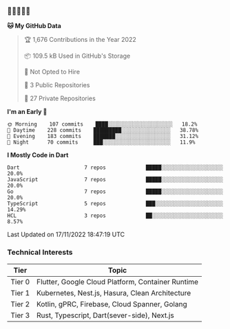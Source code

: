 ### 🤯🤯🤯🤯🤯

<!--START_SECTION:waka-->
**🐱 My GitHub Data** 

> 🏆 1,676 Contributions in the Year 2022
 > 
> 📦 109.5 kB Used in GitHub's Storage 
 > 
> 🚫 Not Opted to Hire
 > 
> 📜 3 Public Repositories 
 > 
> 🔑 27 Private Repositories  
 > 
**I'm an Early 🐤** 

```text
🌞 Morning    107 commits    ████░░░░░░░░░░░░░░░░░░░░░   18.2% 
🌆 Daytime    228 commits    █████████░░░░░░░░░░░░░░░░   38.78% 
🌃 Evening    183 commits    ███████░░░░░░░░░░░░░░░░░░   31.12% 
🌙 Night      70 commits     ███░░░░░░░░░░░░░░░░░░░░░░   11.9%

```


**I Mostly Code in Dart** 

```text
Dart                     7 repos             █████░░░░░░░░░░░░░░░░░░░░   20.0% 
JavaScript               7 repos             █████░░░░░░░░░░░░░░░░░░░░   20.0% 
Go                       7 repos             █████░░░░░░░░░░░░░░░░░░░░   20.0% 
TypeScript               5 repos             ███░░░░░░░░░░░░░░░░░░░░░░   14.29% 
HCL                      3 repos             ██░░░░░░░░░░░░░░░░░░░░░░░   8.57%

```



 Last Updated on 17/11/2022 18:47:19 UTC
<!--END_SECTION:waka-->

### Technical Interests

| Tier | Topic | 
| -------- | -------- |
| Tier 0 | Flutter, Google Cloud Platform, Container Runtime |
| Tier 1 | Kubernetes, Nest.js, Hasura, Clean Architecture |
| Tier 2 | Kotlin, gPRC, Firebase, Cloud Spanner, Golang | 
| Tier 3 | Rust, Typescript, Dart(sever-side), Next.js |
